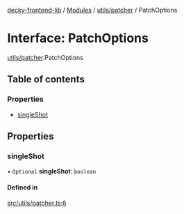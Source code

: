 [decky-frontend-lib](../README.md) / [Modules](../modules.md) / [utils/patcher](../modules/utils_patcher.md) / PatchOptions

# Interface: PatchOptions

[utils/patcher](../modules/utils_patcher.md).PatchOptions

## Table of contents

### Properties

- [singleShot](utils_patcher.PatchOptions.md#singleshot)

## Properties

### singleShot

• `Optional` **singleShot**: `boolean`

#### Defined in

[src/utils/patcher.ts:6](https://github.com/SteamDeckHomebrew/decky-frontend-lib/blob/abbd3cd/src/utils/patcher.ts#L6)
